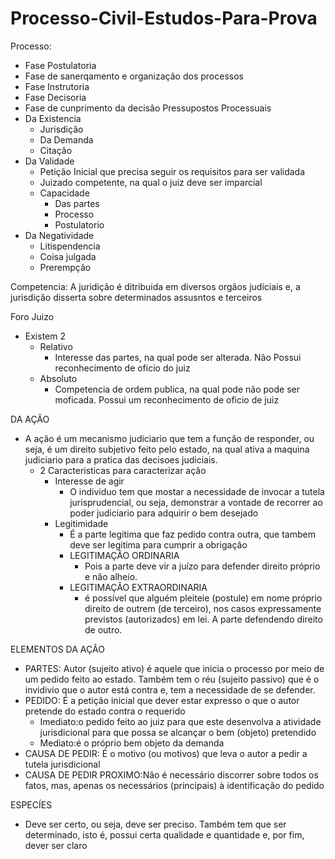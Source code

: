 # Processo-Civil-Estudos-Para-Prova
Processo:
 - Fase Postulatoria
 - Fase de sanerqamento e organizaçâo dos processos
 - Fase Instrutoria
 - Fase Decisoria
 - Fase de cunprimento da decisâo
Pressupostos Processuais
 - Da Existencia
   - Jurisdiçâo
   - Da Demanda
   - Citaçâo
 - Da Validade
   - Petição Inicial que precisa seguir os requisitos para ser validada
   - Juizado competente, na qual o juiz deve ser imparcial
   - Capacidade
     - Das partes
     - Processo
     - Postulatorio
  - Da Negatividade
    - Litispendencia
    - Coisa julgada
    - Prerempção


Competencia: A juridiçâo é ditribuida em diversos orgãos judiciais e, a jurisdiçâo disserta sobre determinados assusntos e terceiros

Foro Juizo
- Existem 2
  - Relativo
    - Interesse das partes, na qual pode ser alterada. Não Possui reconhecimento de oficio do juiz
  - Absoluto
    - Competencia de ordem publica, na qual pode não pode ser moficada. Possui um reconhecimento de oficio de juiz
    
DA AÇÂO
- A açâo é um mecanismo judiciario que tem a funçâo de responder, ou seja, é um direito subjetivo feito pelo estado, na qual ativa a maquina judiciario para a pratica das decisoes judiciais.
  - 2 Caracteristicas para caracterizar açâo
    - Interesse de agir
      - O individuo tem que mostar a necessidade de invocar a tutela jurisprudencial, ou seja, demonstrar a vontade de recorrer ao poder judiciario para adquirir o bem desejado
    - Legitimidade
      - É a parte legitima que faz pedido contra outra, que tambem deve ser legitima para cumprir a obrigaçâo
      - LEGITIMAÇÂO ORDINARIA
        - Pois a parte deve vir a juízo para defender direito próprio e não alheio.
      - LEGITIMAÇÂO EXTRAORDINARIA
        - é possível que alguém pleiteie (postule) em nome próprio direito de outrem (de terceiro), nos casos expressamente previstos (autorizados) em lei. A parte defendendo direito de outro.

ELEMENTOS DA AÇÂO
- PARTES: Autor (sujeito ativo) é aquele que inicia o processo por meio de um pedido feito ao estado. Também tem o réu (sujeito passivo) que é o invidivio que o autor está contra e, tem a necessidade de se defender.
- PEDIDO: É a petiçâo inicial que dever estar expresso o que o autor pretende do estado contra o requerido
  - Imediato:o pedido feito ao juiz para que este desenvolva a atividade jurisdicional para que possa se alcançar o bem (objeto) pretendido
  - Mediato:é o próprio bem objeto da demanda
- CAUSA DE PEDIR: É o motivo (ou motivos) que leva o autor a pedir a tutela jurisdicional
- CAUSA DE PEDIR PROXIMO:Não é necessário discorrer sobre todos os fatos, mas, apenas os necessários (principais) à identificação do pedido

ESPECÍES
- Deve ser certo, ou seja, deve ser preciso. Também tem que ser determinado, isto é, possui certa qualidade e quantidade e, por fim, dever ser claro
